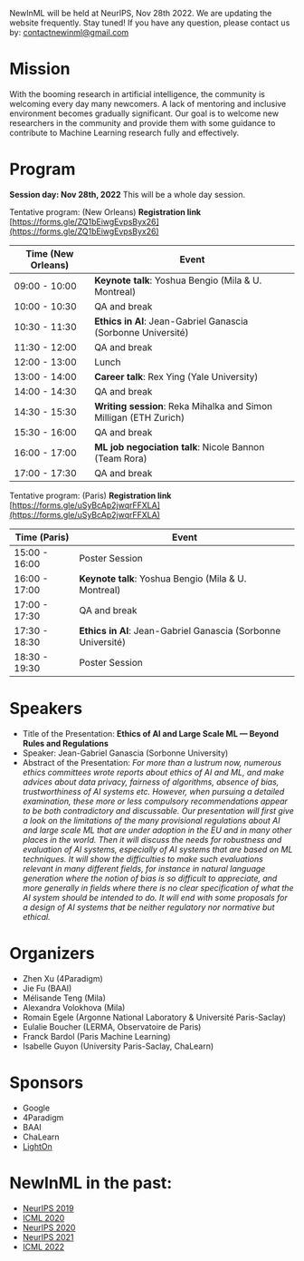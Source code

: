 NewInML will be held at NeurIPS, Nov 28th 2022. We are updating the website frequently. Stay tuned! If you have any question, please contact us by: contactnewinml@gmail.com

# Mission

With the booming research in artificial intelligence, the community is welcoming every day many newcomers. A lack of mentoring and inclusive environment becomes gradually significant. Our goal is to welcome new researchers in the community and provide them with some guidance to contribute to Machine Learning research fully and effectively. 

# Program

**Session day: Nov 28th, 2022** This will be a whole day session. 

Tentative program: (New Orleans) **Registration link** [https://forms.gle/ZQ1bEiwgEvpsByx26](https://forms.gle/ZQ1bEiwgEvpsByx26)

|**Time** (New Orleans)  | **Event**|
|---------------|--------------------------------------------------|
|09:00 - 10:00| **Keynote talk**: Yoshua Bengio (Mila & U. Montreal) |
|10:00 - 10:30| QA and break |
|10:30 - 11:30| **Ethics in AI**: Jean-Gabriel Ganascia (Sorbonne Université)|
|11:30 - 12:00| QA and break |
|12:00 - 13:00| Lunch |
|13:00 - 14:00| **Career talk**: Rex Ying (Yale University) |
|14:00 - 14:30| QA and break |
|14:30 - 15:30| **Writing session**: Reka Mihalka and Simon Milligan (ETH Zurich) |
|15:30 - 16:00| QA and break |
|16:00 - 17:00| **ML job negociation talk**: Nicole Bannon (Team Rora) |
|17:00 - 17:30| QA and break |


Tentative program: (Paris) **Registration link** [https://forms.gle/uSyBcAp2jwqrFFXLA](https://forms.gle/uSyBcAp2jwqrFFXLA)

| **Time** (Paris) | **Event** |
|---------------| --------------------------- |
| 15:00 - 16:00 | Poster Session |
| 16:00 - 17:00 | **Keynote talk**: Yoshua Bengio (Mila & U. Montreal) |
| 17:00 - 17:30 | QA and break |
| 17:30 - 18:30 | **Ethics in AI**: Jean-Gabriel Ganascia (Sorbonne Université)|
| 18:30 - 19:30 | Poster Session |

# Speakers

* Title of the Presentation: **Ethics of AI and Large Scale ML — Beyond Rules and Regulations**
* Speaker: Jean-Gabriel Ganascia (Sorbonne University)
* Abstract of the Presentation: _For more than a lustrum now, numerous ethics committees wrote reports about ethics of AI and ML, and make advices about data privacy, fairness of algorithms, absence of bias, trustworthiness of AI systems etc. However, when pursuing a detailed examination, these more or less compulsory recommendations appear to be both contradictory and discussable. Our presentation will first give a look on the limitations of the many provisional regulations about AI and large scale ML that are under adoption in the EU and in many other places in the world. Then it will discuss the needs for robustness and evaluation of AI systems, especially of AI systems that are based on ML techniques. It will show the difficulties to make such evaluations relevant in many different fields, for instance in natural language generation where the notion of bias is so difficult to appreciate, and more generally in fields where there is no clear specification of what the AI system should be intended to do. It will end with some proposals for a design of AI systems that be neither regulatory nor normative but ethical._


# Organizers

- Zhen Xu (4Paradigm)
- Jie Fu (BAAI)
- Mélisande Teng (Mila)
- Alexandra Volokhova (Mila)
- Romain Egele (Argonne National Laboratory & Université Paris-Saclay)
- Eulalie Boucher (LERMA, Observatoire de Paris)
- Franck Bardol (Paris Machine Learning)
- Isabelle Guyon (University Paris-Saclay, ChaLearn)

# Sponsors

- Google
- 4Paradigm
- BAAI
- ChaLearn
- [LightOn](https://lighton.ai)

# NewInML in the past:
- [NeurIPS 2019](https://nehzux.github.io/NewInML2019/)
- [ICML 2020](https://nehzux.github.io/NewInML2020ICML/)
- [NeurIPS 2020](https://vanyacohen.github.io/NewInML)
- [NeurIPS 2021](https://sunhaozhe.github.io/NewInML2021_NeurIPS/)
- [ICML 2022](https://ablacan.github.io/NewInML2022_ICML/)
